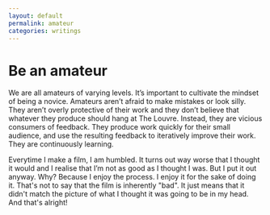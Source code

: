 ```yaml
---
layout: default
permalink: amateur
categories: writings
---
```


# Be an amateur

We are all amateurs of varying levels. It’s important to cultivate the mindset of being a novice. Amateurs aren’t afraid to make mistakes or look silly. They aren’t overly protective of their work and they don’t believe that whatever they produce should hang at The Louvre. Instead, they are vicious consumers of feedback. They produce work quickly for their small audience, and use the resulting feedback to iteratively improve their work. They are continuously learning.

Everytime I make a film, I am humbled. It turns out way worse that I thought it would and I realise that I’m not as good as I thought I was. But I put it out anyway. Why? Because I enjoy the process. I enjoy it for the sake of doing it. That's not to say that the film is inherently "bad". It just means that it didn't match the picture of what I thought it was going to be in my head. And that's alright!
